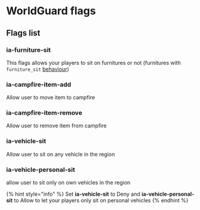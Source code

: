 # WorldGuard flags

## Flags list

### ia-furniture-sit

This flags allows your players to sit on furnitures or not \(furnitures with `furniture_sit` [behaviour](adding-content/advanced/item-properties/behaviours.md)\)

### ia-campfire-item-add

Allow user to move item to campfire

### ia-campfire-item-remove

Allow user to remove item from campfire

### ia-vehicle-sit

Allow user to sit on any vehicle in the region

### ia-vehicle-personal-sit

allow user to sit only on own vehicles in the region

{% hint style="info" %}
Set **ia-vehicle-sit** to Deny and **ia-vehicle-personal-sit** to Allow to let your players only sit on personal vehicles
{% endhint %}

